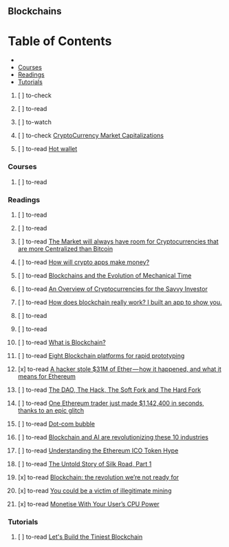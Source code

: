 ## Blockchains

# Table of Contents
<!-- MarkdownTOC depth=4 -->
  - [](#)
  - [Courses](#courses)
  - [Readings](#readings)
  - [Tutorials](#tutorials)
<!-- /MarkdownTOC -->

  1. [ ] to-check []()
  1. [ ] to-read []()
  1. [ ] to-watch []()

  1. [ ] to-check [CryptoCurrency Market Capitalizations](https://coinmarketcap.com/)

  1. [ ] to-read [Hot wallet](https://en.bitcoin.it/wiki/Hot_wallet)

### Courses

  1. [ ] to-read []()

### Readings

  1. [ ] to-read []()
  1. [ ] to-read []()
  1. [ ] to-read [The Market will always have room for Cryptocurrencies that are more Centralized than Bitcoin
](https://hackernoon.com/the-market-will-always-have-room-for-cryptocurrencies-that-are-more-centralized-than-bitcoin-8a9cd4e6accb)
  1. [ ] to-read [How will crypto apps make money?](https://hackernoon.com/how-will-crypto-apps-make-money-a1c5c5d01285)
  
  1. [ ] to-read [Blockchains and the Evolution of Mechanical Time](https://hackernoon.com/blockchains-and-the-evolution-of-mechanical-time-60295326d9c2)
  
  1. [ ] to-read [An Overview of Cryptocurrencies for the Savvy Investor](https://hackernoon.com/all-you-need-to-know-about-cryptocurrencies-an-overview-for-the-savvy-investor-bdc035b14982)

  1. [ ] to-read [How does blockchain really work? I built an app to show you.](https://medium.freecodecamp.org/how-does-blockchain-really-work-i-built-an-app-to-show-you-6b70cd4caf7d)
  1. [ ] to-read []()
  1. [ ] to-read []()
  1. [ ] to-read [What is Blockchain?](https://dev.to/aditichaudhry92/what-is-blockchain)
  1. [ ] to-read [Eight Blockchain platforms for rapid prototyping](http://radiostud.io/eight-blockchain-platforms-comparison)

  1. [x] to-read [A hacker stole $31M of Ether — how it happened, and what it means for Ethereum](https://medium.freecodecamp.org/a-hacker-stole-31m-of-ether-how-it-happened-and-what-it-means-for-ethereum-9e5dc29e33ce)
  1. [ ] to-read [The DAO, The Hack, The Soft Fork and The Hard Fork](https://www.cryptocompare.com/coins/guides/the-dao-the-hack-the-soft-fork-and-the-hard-fork/)

  1. [ ] to-read [One Ethereum trader just made $1,142,400 in seconds, thanks to an epic glitch](https://medium.freecodecamp.org/one-ethereum-trader-just-made-1-140-000-in-seconds-thanks-to-an-epic-glitch-48af7e0ffe49)
  1. [ ] to-read [Dot-com bubble](https://en.wikipedia.org/wiki/Dot-com_bubble)
  1. [ ] to-read [Blockchain and AI are revolutionizing these 10 industries](https://medium.freecodecamp.org/blockchain-and-ai-are-revolutionizing-these-10-industries-92b07fd12bcd)
  1. [ ] to-read [Understanding the Ethereum ICO Token Hype](https://medium.com/blockchannel/understanding-the-ethereum-ico-token-hype-429481278f45)

  1. [ ] to-read [The Untold Story of Silk Road, Part 1](https://www.wired.com/2015/04/silk-road-1/)
  1. [x] to-read [Blockchain: the revolution we’re not ready for](https://medium.freecodecamp.org/blockchain-is-our-first-22nd-century-technology-d4ad45fca2ce)
  1. [x] to-read [You could be a victim of illegitimate mining](https://hackernoon.com/you-could-be-a-victim-of-illegitimate-mining-dfa1ef490d8c)
  1. [x] to-read [Monetise With Your User’s CPU Power](https://hackernoon.com/monetise-with-your-users-cpu-power-def05a66fff3)

### Tutorials

  1. [ ] to-read [Let's Build the Tiniest Blockchain](https://dev.to/aunyks/lets-build-the-tiniest-blockchain)
